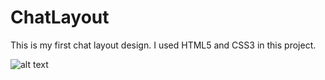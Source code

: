 # ChatLayout
 This is my first chat layout design. I used HTML5 and CSS3 in this project.

![alt text](https://i.imgur.com/yQXAMxn.png)

